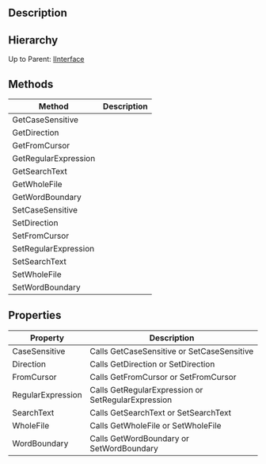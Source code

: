 ## Description

## Hierarchy
Up to Parent: [IInterface](IInterface)

## Methods
| Method | Description |
| ------------- | ------------- |
| GetCaseSensitive | |
| GetDirection | |
| GetFromCursor | |
| GetRegularExpression | |
| GetSearchText | |
| GetWholeFile | |
| GetWordBoundary | |
| SetCaseSensitive | |
| SetDirection | |
| SetFromCursor | |
| SetRegularExpression | |
| SetSearchText | |
| SetWholeFile | |
| SetWordBoundary | |

## Properties
| Property | Description |
| ------------- | ------------- |
| CaseSensitive | Calls GetCaseSensitive or SetCaseSensitive |
| Direction | Calls GetDirection or SetDirection |
| FromCursor | Calls GetFromCursor or SetFromCursor |
| RegularExpression | Calls GetRegularExpression or SetRegularExpression |
| SearchText | Calls GetSearchText or SetSearchText |
| WholeFile | Calls GetWholeFile or SetWholeFile |
| WordBoundary | Calls GetWordBoundary or SetWordBoundary |
